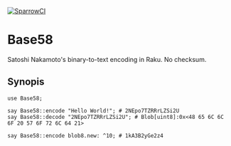 [![SparrowCI](https://ci.sparrowhub.io/project/gh-melezhik-base58-raku/badge)](https://ci.sparrowhub.io)

# Base58

Satoshi Nakamoto's binary-to-text encoding in Raku.  No checksum.

## Synopis

    use Base58;
    
    say Base58::encode "Hello World!"; # 2NEpo7TZRRrLZSi2U
    say Base58::decode "2NEpo7TZRRrLZSi2U"; # Blob[uint8]:0x<48 65 6C 6C 6F 20 57 6F 72 6C 64 21>
    
    say Base58::encode blob8.new: ^10; # 1kA3B2yGe2z4
